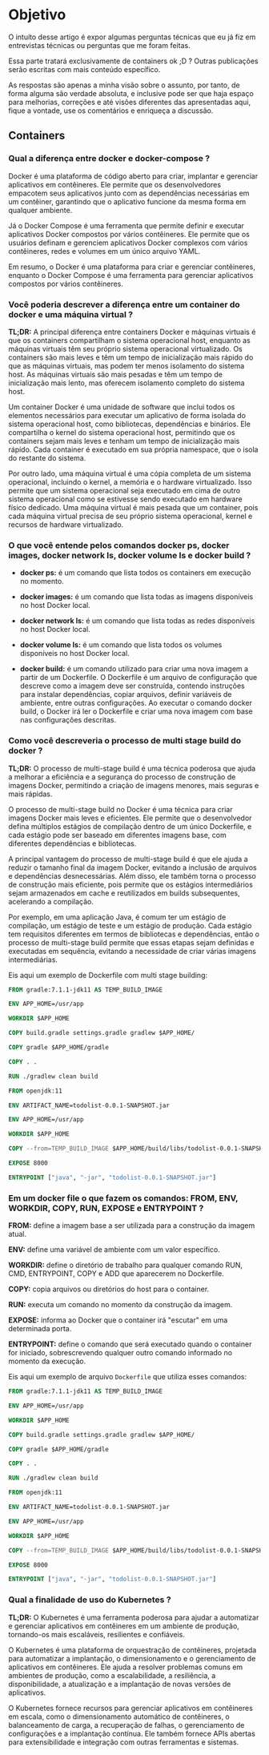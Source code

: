 # Objetivo

O intuíto desse artigo é expor algumas perguntas técnicas que eu já fiz em entrevistas técnicas ou perguntas que me foram feitas.

Essa parte tratará exclusivamente de containers  ok ;D ? Outras publicações serão escritas com mais conteúdo específico.

As respostas são apenas a minha visão sobre o assunto, por tanto, de forma alguma são verdade absoluta, e inclusive pode ser que haja espaço para melhorias, correções e até visões diferentes das apresentadas aqui, fique a vontade, use os comentários e enriqueça a discussão.

## Containers

### **Qual a diferença entre docker e docker-compose ?**

Docker é uma plataforma de código aberto para criar, implantar e gerenciar aplicativos em contêineres. Ele permite que os desenvolvedores empacotem seus aplicativos junto com as dependências necessárias em um contêiner, garantindo que o aplicativo funcione da mesma forma em qualquer ambiente.

Já o Docker Compose é uma ferramenta que permite definir e executar aplicativos Docker compostos por vários contêineres. Ele permite que os usuários definam e gerenciem aplicativos Docker complexos com vários contêineres, redes e volumes em um único arquivo YAML.

Em resumo, o Docker é uma plataforma para criar e gerenciar contêineres, enquanto o Docker Compose é uma ferramenta para gerenciar aplicativos compostos por vários contêineres.

### **Você poderia descrever a diferença entre um container do docker e uma máquina virtual ?**

**TL;DR:** A principal diferença entre containers Docker e máquinas virtuais é que os containers compartilham o sistema operacional host, enquanto as máquinas virtuais têm seu próprio sistema operacional virtualizado. Os containers são mais leves e têm um tempo de inicialização mais rápido do que as máquinas virtuais, mas podem ter menos isolamento do sistema host. As máquinas virtuais são mais pesadas e têm um tempo de inicialização mais lento, mas oferecem isolamento completo do sistema host.

Um container Docker é uma unidade de software que inclui todos os elementos necessários para executar um aplicativo de forma isolada do sistema operacional host, como bibliotecas, dependências e binários. Ele compartilha o kernel do sistema operacional host, permitindo que os containers sejam mais leves e tenham um tempo de inicialização mais rápido. Cada container é executado em sua própria namespace, que o isola do restante do sistema.

Por outro lado, uma máquina virtual é uma cópia completa de um sistema operacional, incluindo o kernel, a memória e o hardware virtualizado. Isso permite que um sistema operacional seja executado em cima de outro sistema operacional como se estivesse sendo executado em hardware físico dedicado. Uma máquina virtual é mais pesada que um container, pois cada máquina virtual precisa de seu próprio sistema operacional, kernel e recursos de hardware virtualizado.

### **O que você entende pelos comandos docker ps, docker images, docker network ls, docker volume ls e docker build ?**

* **docker ps:** é um comando que lista todos os containers em execução no momento.

* **docker images:** é um comando que lista todas as imagens disponíveis no host Docker local.

* **docker network ls:** é um comando que lista todas as redes disponíveis no host Docker local.

* **docker volume ls:** é um comando que lista todos os volumes disponíveis no host Docker local.

* **docker build:** é um comando utilizado para criar uma nova imagem a partir de um Dockerfile. O Dockerfile é um arquivo de configuração que descreve como a imagem deve ser construída, contendo instruções para instalar dependências, copiar arquivos, definir variáveis de ambiente, entre outras configurações. Ao executar o comando docker build, o Docker irá ler o Dockerfile e criar uma nova imagem com base nas configurações descritas.

### **Como você descreveria o processo de multi stage build do docker ?**

**TL;DR:** O processo de multi-stage build é uma técnica poderosa que ajuda a melhorar a eficiência e a segurança do processo de construção de imagens Docker, permitindo a criação de imagens menores, mais seguras e mais rápidas.

O processo de multi-stage build no Docker é uma técnica para criar imagens Docker mais leves e eficientes. Ele permite que o desenvolvedor defina múltiplos estágios de compilação dentro de um único Dockerfile, e cada estágio pode ser baseado em diferentes imagens base, com diferentes dependências e bibliotecas.

A principal vantagem do processo de multi-stage build é que ele ajuda a reduzir o tamanho final da imagem Docker, evitando a inclusão de arquivos e dependências desnecessárias. Além disso, ele também torna o processo de construção mais eficiente, pois permite que os estágios intermediários sejam armazenados em cache e reutilizados em builds subsequentes, acelerando a compilação.

Por exemplo, em uma aplicação Java, é comum ter um estágio de compilação, um estágio de teste e um estágio de produção. Cada estágio tem requisitos diferentes em termos de bibliotecas e dependências, então o processo de multi-stage build permite que essas etapas sejam definidas e executadas em sequência, evitando a necessidade de criar várias imagens intermediárias.

Eis aqui um exemplo de Dockerfile com multi stage building:

```Dockerfile
FROM gradle:7.1.1-jdk11 AS TEMP_BUILD_IMAGE

ENV APP_HOME=/usr/app

WORKDIR $APP_HOME

COPY build.gradle settings.gradle gradlew $APP_HOME/

COPY gradle $APP_HOME/gradle

COPY . .

RUN ./gradlew clean build

FROM openjdk:11

ENV ARTIFACT_NAME=todolist-0.0.1-SNAPSHOT.jar

ENV APP_HOME=/usr/app

WORKDIR $APP_HOME

COPY --from=TEMP_BUILD_IMAGE $APP_HOME/build/libs/todolist-0.0.1-SNAPSHOT.jar .

EXPOSE 8000

ENTRYPOINT ["java", "-jar", "todolist-0.0.1-SNAPSHOT.jar"]
```

### **Em um docker file o que fazem os comandos: FROM, ENV, WORKDIR, COPY, RUN, EXPOSE e ENTRYPOINT ?**

**FROM:** define a imagem base a ser utilizada para a construção da imagem atual.

**ENV:** define uma variável de ambiente com um valor específico.

**WORKDIR:** define o diretório de trabalho para qualquer comando RUN, CMD, ENTRYPOINT, COPY e ADD que aparecerem no Dockerfile.

**COPY:** copia arquivos ou diretórios do host para o container.

**RUN:** executa um comando no momento da construção da imagem.

**EXPOSE:** informa ao Docker que o container irá "escutar" em uma determinada porta.

**ENTRYPOINT:** define o comando que será executado quando o container for iniciado, sobrescrevendo qualquer outro comando informado no momento da execução.

Eis aqui um exemplo de arquivo `Dockerfile` que utiliza esses comandos:

```Dockerfile
FROM gradle:7.1.1-jdk11 AS TEMP_BUILD_IMAGE

ENV APP_HOME=/usr/app

WORKDIR $APP_HOME

COPY build.gradle settings.gradle gradlew $APP_HOME/

COPY gradle $APP_HOME/gradle

COPY . .

RUN ./gradlew clean build

FROM openjdk:11

ENV ARTIFACT_NAME=todolist-0.0.1-SNAPSHOT.jar

ENV APP_HOME=/usr/app

WORKDIR $APP_HOME

COPY --from=TEMP_BUILD_IMAGE $APP_HOME/build/libs/todolist-0.0.1-SNAPSHOT.jar .

EXPOSE 8000

ENTRYPOINT ["java", "-jar", "todolist-0.0.1-SNAPSHOT.jar"]
```

### **Qual a finalidade de uso do Kubernetes ?**

**TL;DR:** O Kubernetes é uma ferramenta poderosa para ajudar a automatizar e gerenciar aplicativos em contêineres em um ambiente de produção, tornando-os mais escaláveis, resilientes e confiáveis.

O Kubernetes é uma plataforma de orquestração de contêineres, projetada para automatizar a implantação, o dimensionamento e o gerenciamento de aplicativos em contêineres. Ele ajuda a resolver problemas comuns em ambientes de produção, como a escalabilidade, a resiliência, a disponibilidade, a atualização e a implantação de novas versões de aplicativos.

O Kubernetes fornece recursos para gerenciar aplicativos em contêineres em escala, como o dimensionamento automático de contêineres, o balanceamento de carga, a recuperação de falhas, o gerenciamento de configurações e a implantação contínua. Ele também fornece APIs abertas para extensibilidade e integração com outras ferramentas e sistemas.